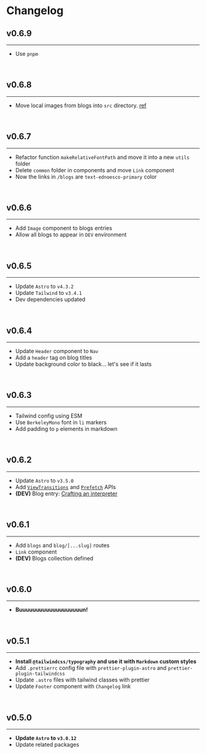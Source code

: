 # Changelog

## v0.6.9

<hr>

- Use `pnpm`

<br>

## v0.6.8

<hr>

- Move local images from blogs into `src` directory. [ref](https://docs.astro.build/en/guides/images/#images-in-content-collections)

<br>

## v0.6.7

<hr>

- Refactor function `makeRelativeFontPath` and move it into a new `utils` folder
- Delete `common` folder in components and move `Link` component
- Now the links in `/blogs` are `text-ednoesco-primary` color

<br>

## v0.6.6

<hr>

- Add `Image` component to blogs entries
- Allow all blogs to appear in `DEV` environment

<br>

## v0.6.5

<hr>

- Update `Astro` to `v4.3.2`
- Update `Tailwind` to `v3.4.1`
- Dev dependencies updated

<br>

## v0.6.4

<hr>

- Update `Header` component to `Nav`
- Add a `header` tag on blog titles
- Update background color to black... let's see if it lasts

<br>

## v0.6.3

<hr>

- Tailwind config using ESM
- Use `BerkeleyMono` font in `li` markers
- Add padding to `p` elements in markdown

<br>

## v0.6.2

<hr>

- Update `Astro` to `v3.5.0`
- Add [`ViewTransitions`](https://developer.chrome.com/docs/web-platform/view-transitions/) and [`Prefetch`](https://developer.mozilla.org/en-US/docs/Glossary/Prefetch) APIs
- **(DEV)** Blog entry: [Crafting an interpreter](/blog/crafting-an-interpreter)

<br>

## v0.6.1

<hr>

- Add `blogs` and `blog/[...slug]` routes
- `Link` component
- **(DEV)** Blogs collection defined

<br>

## v0.6.0

<hr>

- **Buuuuuuuuuuuuuuuuuuun!**

<br>

## v0.5.1

<hr>

- **Install `@tailwindcss/typography` and use it with `Markdown` custom styles**
- Add `.prettierrc` config file with `prettier-plugin-astro` and `prettier-plugin-tailwindcss`
- Update `.astro` files with tailwind classes with prettier
- Update `Footer` component with `Changelog` link

<br>

## v0.5.0

<hr>

- **Update `Astro` to `v3.0.12`**
- Update related packages
